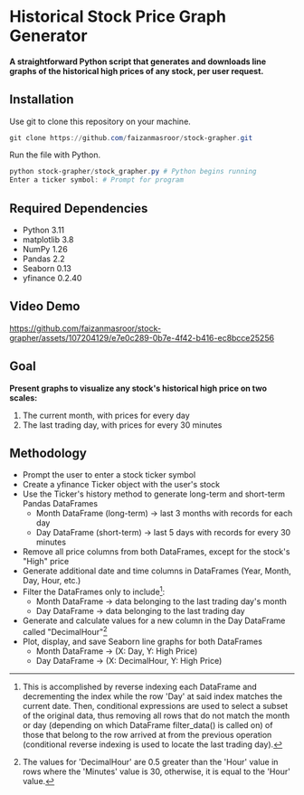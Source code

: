 # Historical Stock Price Graph Generator

#### A straightforward Python script that generates and downloads line graphs of the historical high prices of any stock, per user request.

## Installation

Use git to clone this repository on your machine.
```powershell
git clone https://github.com/faizanmasroor/stock-grapher.git
```
Run the file with Python.
```powershell
python stock-grapher/stock_grapher.py # Python begins running
Enter a ticker symbol: # Prompt for program
```

## Required Dependencies
* Python 3.11  
* matplotlib 3.8  
* NumPy 1.26  
* Pandas 2.2  
* Seaborn 0.13  
* yfinance 0.2.40

## Video Demo
https://github.com/faizanmasroor/stock-grapher/assets/107204129/e7e0c289-0b7e-4f42-b416-ec8bcce25256

## Goal
<b> Present graphs to visualize any stock's historical high price on two scales: </b>
1) The current month, with prices for every day
2) The last trading day, with prices for every 30 minutes

## Methodology

* Prompt the user to enter a stock ticker symbol
* Create a yfinance Ticker object with the user's stock
* Use the Ticker's history method to generate long-term and short-term Pandas DataFrames
  * Month DataFrame (long-term) → last 3 months with records for each day
  * Day DataFrame (short-term) → last 5 days with records for every 30 minutes
* Remove all price columns from both DataFrames, except for the stock's "High" price
* Generate additional date and time columns in DataFrames (Year, Month, Day, Hour, etc.)
* Filter the DataFrames only to include[^1]:
  * Month DataFrame → data belonging to the last trading day's month
  * Day DataFrame → data belonging to the last trading day
* Generate and calculate values for a new column in the Day DataFrame called "DecimalHour"[^2]
* Plot, display, and save Seaborn line graphs for both DataFrames
  * Month DataFrame → (X: Day, Y: High Price)
  * Day DataFrame → (X: DecimalHour, Y: High Price)

[^1]: This is accomplished by reverse indexing each DataFrame and decrementing the index while the row 'Day' at said index matches the current date. Then, conditional expressions are used to select a subset of the original data, thus removing all rows that do not match the month or day (depending on which DataFrame filter_data() is called on) of those that belong to the row arrived at from the previous operation (conditional reverse indexing is used to locate the last trading day).
[^2]: The values for 'DecimalHour' are 0.5 greater than the 'Hour' value in rows where the 'Minutes' value is 30, otherwise, it is equal to the 'Hour' value.
